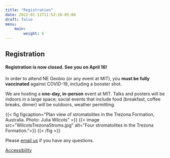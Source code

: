 ```yaml
---
title: "Registration"
date: 2022-01-11T11:52:10-05:00
draft: false
menu:
    main:
        weight: 6
---
```


## Registration

#### Registration is now closed. See you on April 16!  

In order to attend NE Geobio (or any event at MIT), you **must be fully vaccinated** against COVID-19, including a booster shot.

We are hosting a **one-day, in-person** event at MIT. Talks and posters will be indoors in a large space; social events that include food (breakfast, coffee breaks, dinner) will be outdoors, weather permitting.

{{< fig figcaption="Plan view of stromatolites in the Trezona Formation, Australia. Photo: Julia Wilcots" >}}
{{< image src="WilcotsTrezonaStroms.jpg" alt="Four stromatolites in the Trezona Formation.">}}
{{< /fig >}}

Please [email us](mailto:negeobio2022@gmail.com) if you have any questions.

<footer>
 <a href="https://accessibility.mit.edu">Accessibility</a>
</footer>
